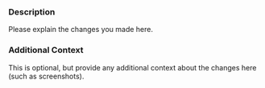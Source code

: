 ### Description

Please explain the changes you made here.

### Additional Context

This is optional, but provide any additional context about the changes here (such as screenshots).
